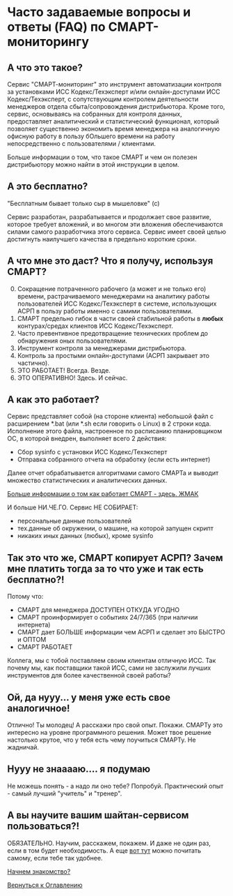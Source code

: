 # Часто задаваемые вопросы и ответы (FAQ) по СМАРТ-мониторингу

## А что это такое?

Сервис "СМАРТ-мониторинг" это инструмент автоматизации контроля за установками ИСС Кодекс/Техэксперт и/или онлайн-доступами
ИСС Кодекс/Техэксперт, с сопутствующим контролем деятельности менеджеров отдела сбыта/сопровождения дистрибьютора. Кроме того,
сервис, основываясь на собранных для контроля данных, предоставляет аналитический и статистический функционал, который
позволяет существенно экономить время менеджера на аналогичную офисную работу в пользу бОльшего времени на работу непосредственно
с пользователями / клиентами.

Больше информации о том, что такое СМАРТ и чем он полезен дистрибьютору можно найти в этой инструкции в целом.

## А это бесплатно?

"Бесплатным бывает только сыр в мышеловке" (с)

Сервис разработан, разрабатывается и продолжает свое развитие, которое требует вложений, и во многом эти вложения 
обеспечиваются силами самого разработчика этого сервиса. Сервис имеет своей целью достигнуть наилучшего качества в
предельно короткие сроки.

## А что мне это даст? Что я получу, используя СМАРТ?

0. Сокращение потраченного рабочего (а может и не только его) времени, растрачиваемого менеджерами на аналитику работы 
пользователей ИСС Кодекс/Техэксперт в системе, использующих АСРП в пользу работы именно с самими пользователями.
1. СМАРТ предельно гибок в части своей стабильной работы в **любых** контурах/средах клиентов ИСС Кодекс/Техэксперт.
2. Часто превентивное предотвращение технических проблем до обнаружения оных пользователями.
3. Инструмент контроля за менеджерами дистрибьютора.
4. Контроль за простыми онлайн-доступами (АСРП закрывает это частично).
5. ЭТО РАБОТАЕТ! Всегда. Везде.
6. ЭТО ОПЕРАТИВНО! Здесь. И сейчас.

## А как это работает?

Сервис представляет собой (на стороне клиента) небольшой файл с расширением *.bat (или *.sh если говорить о Linux) в 2 
строки кода. Исполнение этого файла, настроенное по расписанию планировщиком ОС, в которой внедрен, выполняет всего 2 действия:
- Сбор sysinfo с установки ИСС Кодекс/Техэксперт
- Отправка собранного отчета на обработку (если есть интернет)

Далее отчет обрабатывается алгоритмами самого СМАРТа и выводит множество статистических и аналитических данных.

[Больше информации о том как работает СМАРТ - здесь. ЖМАК](010-how-it-works.md)

И больше НИ.ЧЕ.ГО.
Сервис НЕ СОБИРАЕТ:
- персональные данные пользователей
- тех.данные об окружении, о машине, на которой запущен скрипт
- никаких иных данных (любых), кроме sysinfo

## Так это что же, СМАРТ копирует АСРП? Зачем мне платить тогда за то что уже и так есть бесплатно?!

Потому что:
- СМАРТ для менеджера ДОСТУПЕН ОТКУДА УГОДНО
- СМАРТ проинформирует о событиях 24/7/365 (при наличии интернета)
- СМАРТ дает БОЛЬШЕ информации чем АСРП и сделает это БЫСТРО и ОПТОМ
- СМАРТ РАБОТАЕТ

Коллега, мы с тобой поставляем своим клиентам отличную ИСС. Так почему мы, как поставщики такой ИСС, сами не заслужили
лучших инструментов для более качественной своей работы?

## Ой, да нууу... у меня уже есть свое аналогичное!

Отлично! Ты молодец! А расскажи про свой опыт. Покажи. СМАРТу это интересно на уровне программного решения. Может твое 
решение настолько крутое, что у тебя есть чему поучиться СМАРТу. Не жадничай.

## Нууу не знааааю.... я подумаю

Не можешь понять - а надо ли оно тебе?
Попробуй.
Практический опыт - самый лучший "учитель" и "тренер".

## А вы научите вашим шайтан-сервисом пользоваться?!

ОБЯЗАТЕЛЬНО. Научим, расскажем, покажем. И даже не один раз, если в том будет необходимость.
А еще [вот тут](060-dashboards.md) можно почитать самому, если тебе так удобнее.

[Начнем знакомство?](000-intro.md)

[Вернуться к Оглавлению](index.md)